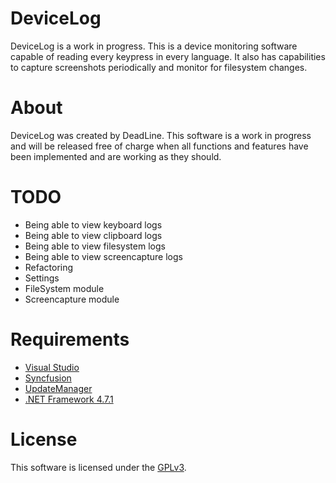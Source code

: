 # DeviceLog
DeviceLog is a work in progress. This is a device monitoring software capable of reading every keypress in every language.
It also has capabilities to capture screenshots periodically and monitor for filesystem changes.

# About
DeviceLog was created by DeadLine. This software is a work in progress and will be released free of charge when all functions and features have been implemented and are working as they should.

# TODO
* Being able to view keyboard logs
* Being able to view clipboard logs
* Being able to view filesystem logs
* Being able to view screencapture logs
* Refactoring
* Settings
* FileSystem module
* Screencapture module

# Requirements

* [Visual Studio](https://visualstudio.com)
* [Syncfusion](https://syncfusion.com)
* [UpdateManager](https://github.com/CodeDead/UpdateManager)
* [.NET Framework 4.7.1](https://www.microsoft.com/en-us/download/details.aspx?id=56116)

# License
This software is licensed under the [GPLv3](https://codedead.com/Software/Advanced%20PassGen/gpl.pdf).
